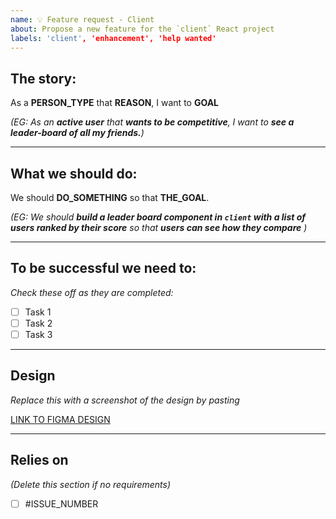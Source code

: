 ```yaml
---
name: 💡 Feature request - Client
about: Propose a new feature for the `client` React project
labels: 'client', 'enhancement', 'help wanted'
---
```


## The story:
As a **PERSON_TYPE** that **REASON**, I want to **GOAL**

_(EG: As an **active user** that **wants to be competitive**, I want to **see a leader-board of all my friends.**)_

---

## What we should do:
We should **DO_SOMETHING** so that **THE_GOAL**.

_(EG: We should **build a leader board component in `client` with a list of users ranked by their score** so that **users can see how they compare** )_

---

## To be successful we need to:
_Check these off as they are completed:_
- [ ] Task 1
- [ ] Task 2
- [ ] Task 3

---

## Design
_Replace this with a screenshot of the design by pasting_

[LINK TO FIGMA DESIGN](https://figma.com)

---

## Relies on
_(Delete this section if no requirements)_
- [ ] #ISSUE_NUMBER

